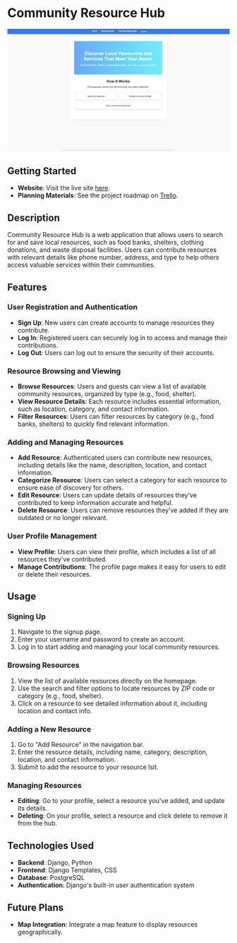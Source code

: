 # Community Resource Hub

![Community Resource Hub](./resources/static/images/resource.png)

## Getting Started
- **Website**: Visit the live site [here](https://community-resource-hub-2b405874d7f6.herokuapp.com/).
- **Planning Materials**: See the project roadmap on [Trello](https://trello.com/b/y9RWQm11/local-community-resource-app).

## Description

Community Resource Hub is a web application that allows users to search for and save local resources, such as food banks, shelters, clothing donations, and waste disposal facilities. Users can contribute resources with relevant details like phone number, address, and type to help others access valuable services within their communities.

## Features

### User Registration and Authentication
- **Sign Up**: New users can create accounts to manage resources they contribute.
- **Log In**: Registered users can securely log in to access and manage their contributions.
- **Log Out**: Users can log out to ensure the security of their accounts.

### Resource Browsing and Viewing
- **Browse Resources**: Users and guests can view a list of available community resources, organized by type (e.g., food, shelter).
- **View Resource Details**: Each resource includes essential information, such as location, category, and contact information.
- **Filter Resources**: Users can filter resources by category (e.g., food banks, shelters) to quickly find relevant information.

### Adding and Managing Resources
- **Add Resource**: Authenticated users can contribute new resources, including details like the name, description, location, and contact information.
- **Categorize Resource**: Users can select a category for each resource to ensure ease of discovery for others.
- **Edit Resource**: Users can update details of resources they’ve contributed to keep information accurate and helpful.
- **Delete Resource**: Users can remove resources they’ve added if they are outdated or no longer relevant.

### User Profile Management
- **View Profile**: Users can view their profile, which includes a list of all resources they’ve contributed.
- **Manage Contributions**: The profile page makes it easy for users to edit or delete their resources.

## Usage

### Signing Up
1. Navigate to the signup page.
2. Enter your username and password to create an account.
3. Log in to start adding and managing your local community resources.

### Browsing Resources
1. View the list of available resources directly on the homepage.
2. Use the search and filter options to locate resources by ZIP code or category (e.g., food, shelter).
3. Click on a resource to see detailed information about it, including location and contact info.

### Adding a New Resource
1. Go to "Add Resource" in the navigation bar.
2. Enter the resource details, including name, category, description, location, and contact information.
3. Submit to add the resource to your resource lsit.

### Managing Resources
- **Editing**: Go to your profile, select a resource you've added, and update its details.
- **Deleting**: On your profile, select a resource and click delete to remove it from the hub.

## Technologies Used
- **Backend**: Django, Python
- **Frontend**: Django Templates, CSS
- **Database**: PostgreSQL
- **Authentication**: Django's built-in user authentication system

## Future Plans
- **Map Integration**: Integrate a map feature to display resources geographically.
